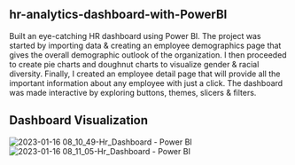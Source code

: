 ## hr-analytics-dashboard-with-PowerBI

Built an eye-catching HR dashboard using Power BI. 
The project was started by importing data & creating an employee demographics page that gives the overall demographic outlook of the organization.
I then proceeded to create pie charts and doughnut charts to visualize gender & racial diversity. 
Finally, I created an employee detail page that will provide all the important information about any employee with just a click. 
The dashboard was made interactive by exploring buttons, themes, slicers & filters.

## Dashboard Visualization

![2023-01-16 08_10_49-Hr_Dashboard - Power BI](https://user-images.githubusercontent.com/58373408/212698609-87ed525b-015d-4866-9591-9e2e8761cb22.png)
![2023-01-16 08_11_05-Hr_Dashboard - Power BI](https://user-images.githubusercontent.com/58373408/212698610-ecdeb440-903f-420b-be84-9017c9576dd7.png)
